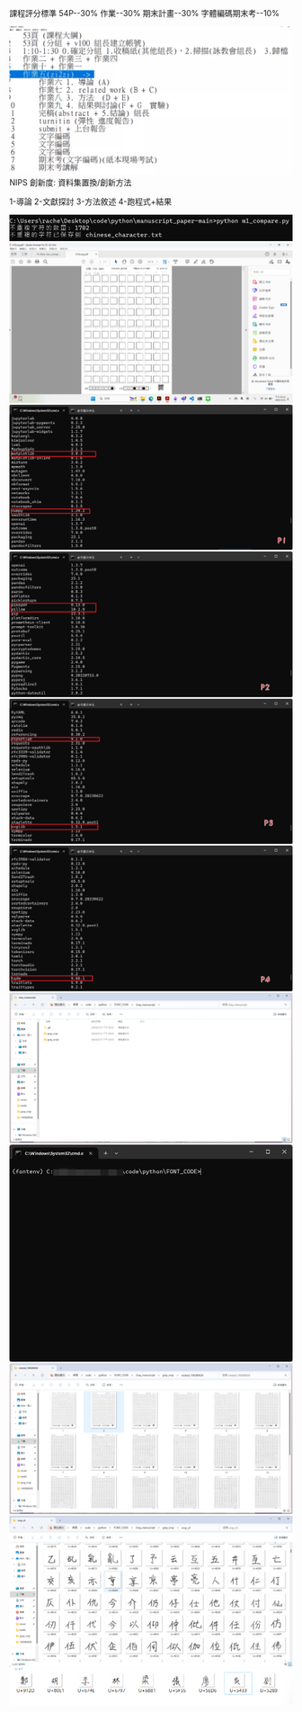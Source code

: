 課程評分標準
54P--30%
作業--30%
期末計畫--30%
字體編碼期末考--10%

![image.png](https://raw.githubusercontent.com/Ash0645/image_remote/main/202403041137381.png)
NIPS
創新度: 資料集置換/創新方法

1-導論
2-文獻探討
3-方法敘述
4-跑程式+結果

![image.png](https://raw.githubusercontent.com/Ash0645/image_remote/main/202403151418757.png)
![image.png](https://raw.githubusercontent.com/Ash0645/image_remote/main/202403151431926.png)
![image.png](https://raw.githubusercontent.com/Ash0645/image_remote/main/202403151437924.png)
![image.png](https://raw.githubusercontent.com/Ash0645/image_remote/main/202403151438015.png)
![image.png](https://raw.githubusercontent.com/Ash0645/image_remote/main/202403151439166.png)
![image.png](https://raw.githubusercontent.com/Ash0645/image_remote/main/202403151439080.png)
![image.png](https://raw.githubusercontent.com/Ash0645/image_remote/main/202403152204091.png)
![image.png](https://raw.githubusercontent.com/Ash0645/image_remote/main/202403152208566.png)
![image.png](https://raw.githubusercontent.com/Ash0645/image_remote/main/202403152209046.png)
![image.png](https://raw.githubusercontent.com/Ash0645/image_remote/main/202403152209977.png)
![image.png](https://raw.githubusercontent.com/Ash0645/image_remote/main/202403221554333.png)
